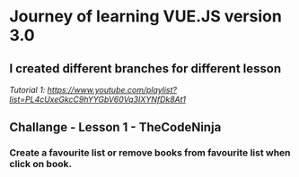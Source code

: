# Journey of learning VUE.JS version 3.0

## I created different branches for different lesson

_Tutorial 1: https://www.youtube.com/playlist?list=PL4cUxeGkcC9hYYGbV60Vq3IXYNfDk8At1_

## Challange - Lesson 1 - TheCodeNinja

### Create a favourite list or remove books from favourite list when click on book.
